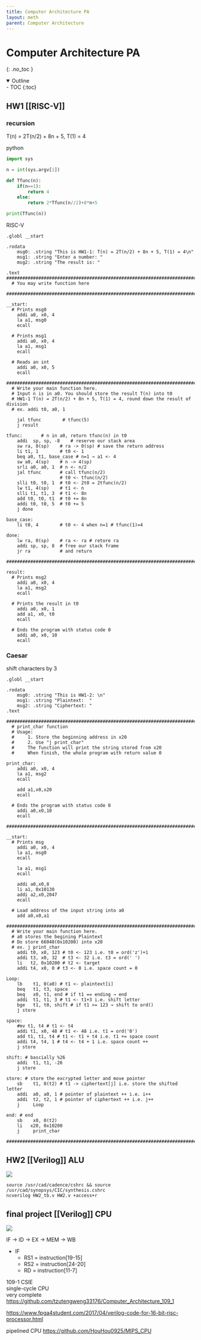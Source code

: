 ```yaml
---
title: Computer Architecture PA
layout: meth
parent: Computer Architecture
---
```

# Computer Architecture PA
{: .no_toc }

<details open markdown="block">
  <summary>
    Outline
  </summary>
- TOC
{:toc}
</details>

## HW1 [[RISC-V]]
### recursion
T(n) = 2T(n/2) + 8n + 5, T(1) = 4

python
```py
import sys

n = int(sys.argv[1])

def Tfunc(n):
    if(n==1):
        return 4
    else:
        return 2*Tfunc(n//2)+8*n+5

print(Tfunc(n))
```

RISC-V
```
.globl __start

.rodata
    msg0: .string "This is HW1-1: T(n) = 2T(n/2) + 8n + 5, T(1) = 4\n"
    msg1: .string "Enter a number: "
    msg2: .string "The result is: "

.text
################################################################################
  # You may write function here
  
################################################################################

__start:
  # Prints msg0
    addi a0, x0, 4
    la a1, msg0
    ecall

  # Prints msg1
    addi a0, x0, 4
    la a1, msg1
    ecall

  # Reads an int
    addi a0, x0, 5
    ecall

################################################################################ 
  # Write your main function here. 
  # Input n is in a0. You should store the result T(n) into t0
  # HW1-1 T(n) = 2T(n/2) + 8n + 5, T(1) = 4, round down the result of division
  # ex. addi t0, a0, 1
  
    jal tfunc        # tfunc(5)
    j result
  
tfunc:       # n in a0, return tfunc(n) in t0
    addi  sp, sp, -8    # reserve our stack area
    sw ra, 0(sp)    # ra -> 0(sp) # save the return address
    li t1, 1        # t0 <- 1
    beq a0, t1, base_case # n=1 → a1 <- 4
    sw a0, 4(sp)    # n -> 4(sp)
    srli a0, a0, 1  # n <- n/2
    jal tfunc       # call tfunc(n/2)
                    # t0 <- tfunc(n/2)
    slli t0, t0, 1  # t0 <- 2t0 = 2tfunc(n/2)
    lw t1, 4(sp)    # t1 <- n
    slli t1, t1, 3  # t1 <- 8n
    add t0, t0, t1  # t0 += 8n
    addi t0, t0, 5  # t0 += 5
    j done

base_case:
    li t0, 4        # t0 <- 4 when n=1 # tfunc(1)=4

done:
    lw ra, 0(sp)    # ra <- ra # retore ra
    addi sp, sp, 8  # free our stack frame
    jr ra           # and return
  
################################################################################

result:
  # Prints msg2
    addi a0, x0, 4
    la a1, msg2
    ecall

  # Prints the result in t0
    addi a0, x0, 1
    add a1, x0, t0
    ecall
    
  # Ends the program with status code 0
    addi a0, x0, 10
    ecall
```


### Caesar
shift characters by 3

```
.globl __start

.rodata
    msg0: .string "This is HW1-2: \n"
    msg1: .string "Plaintext:  "
    msg2: .string "Ciphertext: "
.text

################################################################################
  # print_char function
  # Usage: 
  #     1. Store the beginning address in x20
  #     2. Use "j print_char"
  #     The function will print the string stored from x20 
  #     When finish, the whole program with return value 0

print_char:
    addi a0, x0, 4
    la a1, msg2
    ecall
    
    add a1,x0,x20
    ecall

  # Ends the program with status code 0
    addi a0,x0,10
    ecall
    
################################################################################

__start:
  # Prints msg
    addi a0, x0, 4
    la a1, msg0
    ecall

    la a1, msg1
    ecall
    
    addi a0,x0,8
    li a1, 0x10130
    addi a2,x0,2047
    ecall
    
  # Load address of the input string into a0
    add a0,x0,a1

################################################################################ 
  # Write your main function here. 
  # a0 stores the begining Plaintext
  # Do store 66048(0x10200) into x20 
  # ex. j print_char
    addi t0, x0, 123 # t0 <- 123 i.e. t0 = ord('z')+1
    addi t3, x0, 32  # t3 <- 32 i.e. t3 = ord(' ')
    li   t2, 0x10200 # t2 <- target
    addi t4, x0, 0 # t3 <- 0 i.e. space count = 0

Loop:
    lb    t1, 0(a0) # t1 <- plaintext[i]
    beq   t1, t3, space
    beq   x0, t1, end # if t1 == ending → end
    addi  t1, t1, 3 # t1 <- t1+3 i.e. shift letter
    bge   t1, t0, shift # if t1 >= 123 → shift to ord()
    j store

space:
    #mv t1, t4 # t1 <- t4
    addi t1, x0, 48 # t1 <- 48 i.e. t1 = ord('0')
    add t1, t1, t4 # t1 <- t1 + t4 i.e. t1 += space count
    addi t4, t4, 1 # t4 <- t4 + 1 i.e. space count ++
    j store

shift: # bascially %26
    addi  t1, t1, -26
    j store  

store: # store the excrypted letter and move pointer 
    sb    t1, 0(t2) # t1 -> ciphertext[j] i.e. store the shifted letter
    addi  a0, a0, 1 # pointer of plaintext ++ i.e. i++
    addi  t2, t2, 1 # pointer of ciphertext ++ i.e. j++
    j     Loop

end: # end
    sb    x0, 0(t2)
    li   x20, 0x10200
    j     print_char
  
################################################################################
```

## HW2 [[Verilog]] ALU
![](https://i.imgur.com/wwncllN.png)

```
source /usr/cad/cadence/cshrc && source /usr/cad/synopsys/CIC/synthesis.cshrc
ncverilog HW2_tb.v HW2.v +access+r
```

## final project [[Verilog]] CPU
![](https://i.imgur.com/3qLc5gk.png)

IF → ID → EX → MEM → WB

- IF
	- RS1 = instruction[19-15]
	- RS2 = instruction[24-20]
	- RD = instruction[11-7]

109-1 CSIE  
single-cycle CPU  
very complete  
<https://github.com/tzutengweng33176/Computer_Architecture_109_1>


<https://www.fpga4student.com/2017/04/verilog-code-for-16-bit-risc-processor.html>


pipelined CPU
<https://github.com/HouHou0925/MIPS_CPU>

